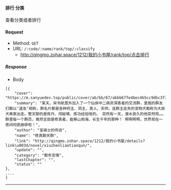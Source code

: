 #### 排行 分类

查看分类或者排行

#### Request

- Method: `GET`
- URL:  ```/:code/:name/rank/top/:classify```
    - <http://qingmo.zohar.space/1212/我的小书屋/rank/top/点击排行>

##### Response
- Body
```
[{
	"cover": "https://m.sanyuedev.top/public/cover/ab/bb/67/abbb67fe4bec4b5cc9dbc3f3a08be635.jpg",
	"summary": "某天，宋书航意外加入了一个仙侠中二病资深患者的交流群，里面的群友们都以‘道友’相称，群名片都是各种府主、洞主、真人、天师。连群主走失的宠物犬都称为大妖犬离家出走。整天聊的是炼丹、闯秘境、炼功经验啥的。 突然有一天，潜水良久的他突然现……群里每一个群员，竟然全部是修真者，能移山倒海、长生千年的那种！ 啊啊啊啊，世界观在一夜间彻底崩碎啦！",
	"author": "圣骑士的传说",
	"name": "修真聊天群",
	"link": "http://qingmo.zohar.space/1212/我的小书屋/details?link\u003d/novel/xiuzhenliaotianqun/",
	"update": "",
	"category": "都市言情",
	"lastChapter": "",
	"status": ""
},
....
]
```
- - -
